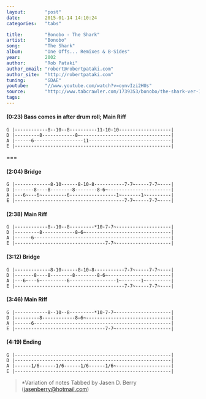 ```yaml
---
layout:       "post"
date:         2015-01-14 14:10:24
categories:   "tabs"

title:        "Bonobo - The Shark"
artist:       "Bonobo"
song:         "The Shark"
album:        "One Offs... Remixes & B-Sides"
year:         2002
author:       "Rob Pataki"
author_email: "robert@robertpataki.com"
author_site:  "http://robertpataki.com"
tuning:       "GDAE"
youtube:      "//www.youtube.com/watch?v=oynvIzi2HUs"
source:       "http://www.tabcrawler.com/1739353/bonobo/the-shark-ver-1"
tags:         
---
```


#### (0:23) Bass comes in after drum roll; Main Riff

```
G |------------8--10--8----------11-10-10-------------------|
D |---------8------------8—---------------------------------|
A |------6------------------11------------------------------|
E |---------------------------------------------------------|
```

===

#### (2:04) Bridge
```
G |-------------8-10------8-10-8-----------7-7~-----7-7~----|
D |-------8----8--------8--------8-6~-----------------------|
A |---6~---6~---------6-----------------1~-------1~---------|
E |----------------------------------------7-7~-----7-7~----|
```

#### (2:38) Main Riff
```
G |------------8--10--8---------*10-7-7~--------------------|
D |---------8------------8—6~-------------------------------|
A |------6--------------------------------------------------|
E |---------------------------------7-7~--------------------|
```

#### (3:12) Bridge
```
G |-------------8-10------8-10-8-----------7-7~-----7-7~----|
D |-------8----8--------8--------8-6~-----------------------|
A |---6~---6~---------6-----------------1~-------1~---------|
E |----------------------------------------7-7~-----7-7~----|
```

#### (3:46) Main Riff
```
G |------------8--10--8---------*10-7-7~--------------------|
D |---------8------------8—6~-------------------------------|
A |------6--------------------------------------------------|
E |---------------------------------7-7~--------------------|
```

#### (4:19) Ending
```
G |---------------------------------------------------------|
D |---------------------------------------------------------|
A |------1/6------1/6------1/6------1/6~--------------------|
E |---------------------------------------------------------|
```

> *Variation of notes
> Tabbed by Jasen D. Berry (jasenberry@hotmail.com)